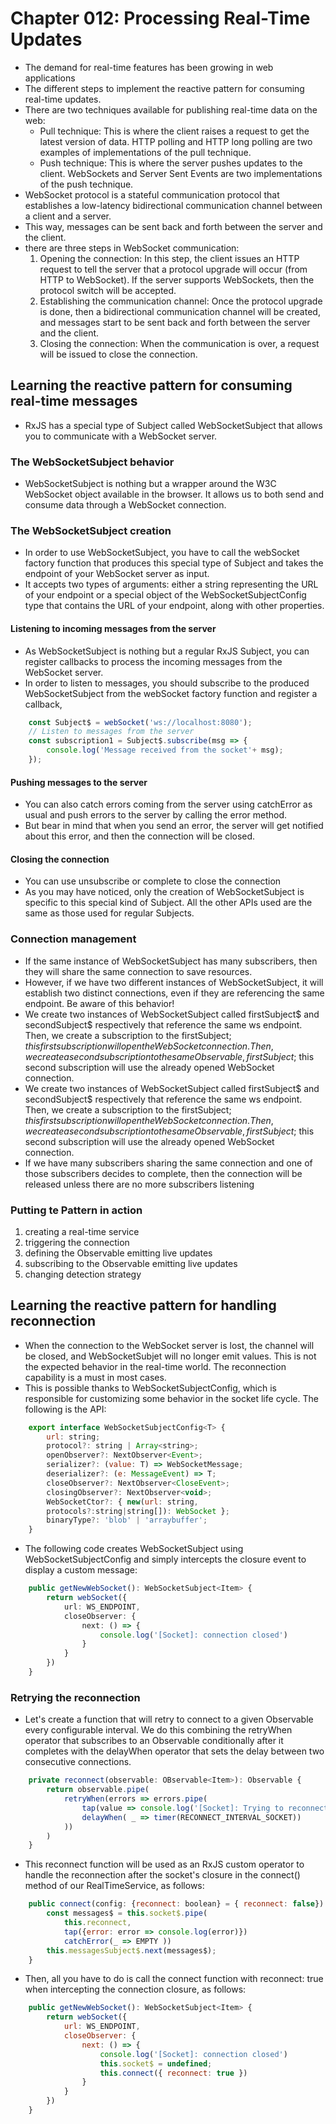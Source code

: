 # Chapter 012: Processing Real-Time Updates
- The demand for real-time features has been growing in web applications
- The different steps to implement the reactive pattern for consuming real-time updates.
- There are two techniques available for publishing real-time data on the web:
    - Pull technique: This is where the client raises a request to get the latest version of data. HTTP polling and HTTP long polling are two examples of implementations of the pull technique.
    - Push technique: This is where the server pushes updates to the client. WebSockets and Server Sent Events are two implementations of the push technique.
- WebSocket protocol is a stateful communication protocol that establishes a low-latency bidirectional communication channel between a client and a server.
- This way, messages can be sent back and forth between the server and the client.
- there are three steps in WebSocket communication:
    1. Opening the connection: In this step, the client issues an HTTP request to tell the server that a protocol upgrade will occur (from HTTP to WebSocket). If the server supports WebSockets, then the protocol switch will be accepted.
    2. Establishing the communication channel: Once the protocol upgrade is done, then a bidirectional communication channel will be created, and messages start to be sent back and forth between the server and the client.
    3. Closing the connection: When the communication is over, a request will be issued to close the connection.

## Learning the reactive pattern for consuming real-time messages
- RxJS has a special type of Subject called WebSocketSubject that allows you to communicate with a WebSocket server.

### The WebSocketSubject behavior
- WebSocketSubject is nothing but a wrapper around the W3C WebSocket object available in the browser. It allows us to both send and consume data through a WebSocket connection.

### The WebSocketSubject creation
- In order to use WebSocketSubject, you have to call the webSocket factory function that produces this special type of Subject and takes the endpoint of your WebSocket server as input.
- It accepts two types of arguments: either a string representing the URL of your endpoint or a special object of the WebSocketSubjectConfig type that contains the URL of your endpoint, along with other properties.

#### Listening to incoming messages from the server
- As WebSocketSubject is nothing but a regular RxJS Subject, you can register callbacks to process the incoming messages from the WebSocket server.
- In order to listen to messages, you should subscribe to the produced WebSocketSubject from the webSocket factory function and register a callback,
```javascript
    const Subject$ = webSocket('ws://localhost:8080');
    // Listen to messages from the server
    const subscription1 = Subject$.subscribe(msg => {
        console.log('Message received from the socket'+ msg);
    });
```
#### Pushing messages to the server
- You can also catch errors coming from the server using catchError as usual and push errors to the server by calling the error method. 
- But bear in mind that when you send an error, the server will get notified about this error, and then the connection will be closed.

#### Closing the connection
- You can use unsubscribe or complete to close the connection
- As you may have noticed, only the creation of WebSocketSubject is specific to this special kind of Subject. All the other APIs used are the same as those used for regular Subjects.

### Connection management
- If the same instance of WebSocketSubject has many subscribers, then they will share the same connection to save resources. 
- However, if we have two different instances of WebSocketSubject, it will establish two distinct connections, even if they are referencing the same endpoint. Be aware of this behavior! 
- We create two instances of WebSocketSubject called firstSubject$ and secondSubject$ respectively that reference the same ws endpoint. Then, we create a subscription to the firstSubject$; this first subscription will open the WebSocket connection. Then, we create a second subscription to the same Observable, firstSubject$; this second subscription will use the already opened WebSocket connection.
- We create two instances of WebSocketSubject called firstSubject$ and secondSubject$ respectively that reference the same ws endpoint. Then, we create a subscription to the firstSubject$; this first subscription will open the WebSocket connection. Then, we create a second subscription to the same Observable, firstSubject$; this second subscription will use the already opened WebSocket connection.
- If we have many subscribers sharing the same connection and one of those subscribers decides to complete, then the connection will be released unless there are no more subscribers listening

### Putting te Pattern in action
1. creating a real-time service
2. triggering the connection
3. defining the Observable emitting live updates
4. subscribing to the Observable emitting live updates
5. changing detection strategy

## Learning the reactive pattern for handling reconnection
- When the connection to the WebSocket server is lost, the channel will be closed, and WebSocketSubjet will no longer emit values. This is not the expected behavior in the real-time world. The reconnection capability is a must in most cases.
- This is possible thanks to WebSocketSubjectConfig, which is responsible for customizing some behavior in the socket life cycle. The following is the API:
```javascript
    export interface WebSocketSubjectConfig<T> {
        url: string;
        protocol?: string | Array<string>;
        openObserver?: NextObserver<Event>;
        serializer?: (value: T) => WebSocketMessage;
        deserializer?: (e: MessageEvent) => T;
        closeObserver?: NextObserver<CloseEvent>;
        closingObserver?: NextObserver<void>;
        WebSocketCtor?: { new(url: string,
        protocols?:string|string[]): WebSocket };
        binaryType?: 'blob' | 'arraybuffer';
    }
```
- The following code creates WebSocketSubject using WebSocketSubjectConfig and simply intercepts the closure event to display a custom message:
```typescript
    public getNewWebSocket(): WebSocketSubject<Item> {
        return webSocket({
            url: WS_ENDPOINT,
            closeObserver: {
                next: () => {
                    console.log('[Socket]: connection closed')
                }
            }
        })
    }
```
### Retrying the reconnection
- Let's create a function that will retry to connect to a given Observable every configurable interval. We do this combining the retryWhen operator that subscribes to an Observable conditionally after it completes with the delayWhen operator that sets the delay between two consecutive connections.
```javascript
    private reconnect(observable: OBservable<Item>): Observable {
        return observable.pipe(
            retryWhen(errors => errors.pipe(
                tap(value => console.log('[Socket]: Trying to reconnect', value)),
                delayWhen( _ => timer(RECONNECT_INTERVAL_SOCKET))
            ))
        )
    }
```
- This reconnect function will be used as an RxJS custom operator to handle the reconnection after the socket's closure in the connect() method of our RealTimeService, as follows:
```javascript
    public connect(config: {reconnect: boolean} = { reconnect: false}) {
        const messages$ = this.socket$.pipe(
            this.reconnect,
            tap({error: error => console.log(error)})
            catchError(_ => EMPTY ))
        this.messagesSubject$.next(messages$);
    }
```
- Then, all you have to do is call the connect function with reconnect: true when intercepting the connection closure, as follows:
```javascript
    public getNewWebSocket(): WebSocketSubject<Item> {
        return webSocket({
            url: WS_ENDPOINT,
            closeObserver: {
                next: () => {
                    console.log('[Socket]: connection closed')
                    this.socket$ = undefined;
                    this.connect({ reconnect: true })
                }
            }
        })
    }
```